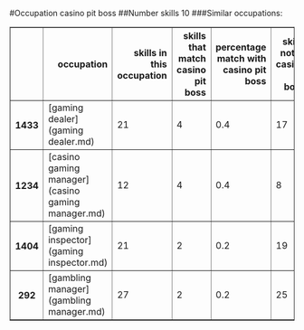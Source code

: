 #Occupation casino pit boss
##Number skills 10
###Similar occupations:
<table border="1" class="dataframe">
  <thead>
    <tr style="text-align: right;">
      <th></th>
      <th>occupation</th>
      <th>skills in this occupation</th>
      <th>skills that match casino pit boss</th>
      <th>percentage match with casino pit boss</th>
      <th>skills not in casino pit boss</th>
    </tr>
  </thead>
  <tbody>
    <tr>
      <th>1433</th>
      <td>[gaming dealer](gaming dealer.md)</td>
      <td>21</td>
      <td>4</td>
      <td>0.4</td>
      <td>17</td>
    </tr>
    <tr>
      <th>1234</th>
      <td>[casino gaming manager](casino gaming manager.md)</td>
      <td>12</td>
      <td>4</td>
      <td>0.4</td>
      <td>8</td>
    </tr>
    <tr>
      <th>1404</th>
      <td>[gaming inspector](gaming inspector.md)</td>
      <td>21</td>
      <td>2</td>
      <td>0.2</td>
      <td>19</td>
    </tr>
    <tr>
      <th>292</th>
      <td>[gambling manager](gambling manager.md)</td>
      <td>27</td>
      <td>2</td>
      <td>0.2</td>
      <td>25</td>
    </tr>
  </tbody>
</table>
